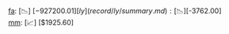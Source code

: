 [fa](record/fa/summary.md): [📉] [$-927200.01]  
[ly](record/ly/summary.md): [📉] [$-3762.00]  
[mm](record/mm/summary.md): [📈] [$1925.60]  
